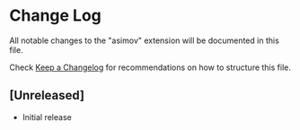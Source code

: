 # Change Log

All notable changes to the "asimov" extension will be documented in this file.

Check [Keep a Changelog](http://keepachangelog.com/) for recommendations on how to structure this file.

## [Unreleased]

- Initial release
